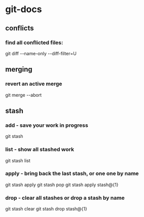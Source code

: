 git-docs
========

## conflicts
### find all conflicted files:
git diff --name-only --diff-filter=U

## merging
### revert an active merge
git merge --abort

## stash
### add - save your work in progress
git stash

### list - show all stashed work
git stash list

### apply - bring back the last stash, or one one by name
git stash apply
git stash pop
git stash apply stash@{1}

### drop - clear all stashes or drop a stash by name
git stash clear
git stash drop stash@{1}
